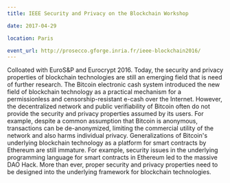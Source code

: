```yaml
---
title: IEEE Security and Privacy on the Blockchain Workshop

date: 2017-04-29

location: Paris

event_url: http://prosecco.gforge.inria.fr/ieee-blockchain2016/
---
```


Colloated with EuroS&P and Eurocrypt 2016. Today, the security and privacy properties of blockchain technologies are still an emerging field that is need of further research. The Bitcoin electronic cash system introduced the new field of blockchain technology as a practical mechanism for a permissionless and censorship-resistant e-cash over the Internet. However, the decentralized network and public verifiability of Bitcoin often do not provide the security and privacy properties assumed by its users. For example, despite a common assumption that Bitcoin is anonymous, transactions can be de-anonymized, limiting the commercial utility of the network and also harms individual privacy. Generalizations of Bitcoin's underlying blockchain technology as a platform for smart contracts by Ethereum are still immature. For example, security issues in the underlying programming language for smart contracts in Ethereum led to the massive DAO Hack. More than ever, proper security and privacy properties need to be designed into the underlying framework for blockchain technologies.
